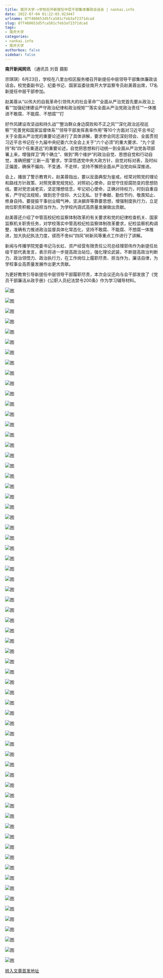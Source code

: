 ```yaml
---
title: 南开大学->学校召开新提任中层干部集体廉政谈话会 | nankai.info
date: 2022-07-04 01:22:03.923447
urlname: 87f480653d5fca581cfeb3af2371dcad
slug: 87f480653d5fca581cfeb3af2371dcad
tags: 
- 南开大学
categories:
- nankai.info
- 南开大学
authorbox: false
sidebar: false
---
```

**南开新闻网讯** （通讯员 刘音 摄影

宗琪琪）6月23日，学校在八里台校区服务楼召开新提任中层领导干部集体廉政谈话会。校党委副书记、纪委书记、国家监委驻南开大学监察专员赵美蓉出席，17名新提任中层干部参加。

赵美蓉从“以伟大的自我革命引领伟大的社会革命”“全面从严治党首先要从政治上看”“加强纪律建设严守政治纪律和政治规矩”“落实全面从严治党政治责任”“一体推进不敢腐、不能腐、不想腐”“打
<!--more-->
好作风建设攻坚战和持久战”“整治群众身边腐败和不正之风”“深化政治巡视巡察”“完善党和国家监督体系”“领导干部发挥表率作用”等10个方面对习近平总书记关于全面从严治党的重要论述进行了具体讲解，要求参会同志深刻领会、全面贯彻习近平总书记在十九届中央纪委六次全会上关于“六个必须”的重大要求、“九个坚持”和“四个任重道远”的重要论述，自觉把思想和行动统一到全面从严治党各项部署上来，增强捍卫“两个确立”、做到“两个维护”的政治自觉、思想自觉和行动自觉，准确把握“三新一高”要求，学深悟透党中央大政方针，自觉对标对表，及时纠正偏差，确保不偏向、不变通、不走样，坚持不懈把全面从严治党向纵深推进。

会上，播放了警示教育片。赵美蓉指出，要以反面典型为鉴戒，经常对照党的理论和路线方针政策、对照党章党规党纪、对照初心使命，自觉守住拒腐防变的思想防线。要对党忠诚老实，坚定理想信念，牢记初心使命，正确对待权力，时刻自重自省，严守纪法规矩，做到忠于信仰、大公无私、甘于奉献、勤俭节约、敬畏知止、修身自持。要提振干事创业精气神，坚决摒弃等靠要思想，增强制度执行力，立足岗位职责积极主动担当作为，为学校内涵式高质量发展做出贡献。

赵美蓉还介绍了中管高校纪检监察体制改革的有关要求和党的纪律检查机关、国家监察机关职责任务，对学校落实中管高校纪检监察体制改革要求，纪检监察机构调整，准确有力推进政治监督具体化常态化，坚持不敢腐、不能腐、不想腐一体推进，加大执纪执法力度，锲而不舍纠“四风”树新风等重点工作进行了讲解。

新闻与传播学院党委书记马长虹、资产经营有限责任公司总经理郭伟作为新提任处级干部代表发言，表示将进一步提高政治站位，强化理论武装，不断提高政治判断力、政治领悟力、政治执行力，在工作岗位上履职尽责、担当作为，廉洁自律，为学校事业高质量发展作出更大贡献。

为更好教育引导新提任中层领导干部履职尽责，本次会议还向与会干部发放了《党员干部廉洁从政手册》《公职人员纪法禁令200条》作为学习辅导材料。

![图](http://news.nankai.edu.cn/ywsd/system/2022/06/25/g)

![图](http://news.nankai.edu.cn/ywsd/system/2022/06/25/p)

![图](http://news.nankai.edu.cn/ywsd/system/2022/06/25/j)

![图](http://news.nankai.edu.cn/ywsd/system/2022/06/25/)

![图](http://news.nankai.edu.cn/ywsd/system/2022/06/25/0)

![图](http://news.nankai.edu.cn/ywsd/system/2022/06/25/d)

![图](http://news.nankai.edu.cn/ywsd/system/2022/06/25/b)

![图](http://news.nankai.edu.cn/ywsd/system/2022/06/25/e)

![图](http://news.nankai.edu.cn/ywsd/system/2022/06/25/9)

![图](http://news.nankai.edu.cn/ywsd/system/2022/06/25/d)

![图](http://news.nankai.edu.cn/ywsd/system/2022/06/25/c)

![图](http://news.nankai.edu.cn/ywsd/system/2022/06/25/e)

![图](http://news.nankai.edu.cn/ywsd/system/2022/06/25/_)

![图](http://news.nankai.edu.cn/ywsd/system/2022/06/25/7)

![图](http://news.nankai.edu.cn/ywsd/system/2022/06/25/8)

![图](http://news.nankai.edu.cn/ywsd/system/2022/06/25/4)

![图](http://news.nankai.edu.cn/ywsd/system/2022/06/25/6)

![图](http://news.nankai.edu.cn/ywsd/system/2022/06/25/4)

![图](http://news.nankai.edu.cn/ywsd/system/2022/06/25/0)

![图](http://news.nankai.edu.cn/ywsd/system/2022/06/25/0)

![图](http://news.nankai.edu.cn/ywsd/system/2022/06/25/0)

![图](http://news.nankai.edu.cn/ywsd/system/2022/06/25/3)

![图](http://news.nankai.edu.cn/ywsd/system/2022/06/25/0)

![图](http://news.nankai.edu.cn/ywsd/system/2022/06/25/0)

![图](http://news.nankai.edu.cn/)

![图](http://news.nankai.edu.cn/ywsd/system/2022/06/25/4)

![图](http://news.nankai.edu.cn/ywsd/system/2022/06/25/6)

![图](http://news.nankai.edu.cn/ywsd/system/2022/06/25/4)

![图](http://news.nankai.edu.cn/)

![图](http://news.nankai.edu.cn/ywsd/system/2022/06/25/0)

![图](http://news.nankai.edu.cn/ywsd/system/2022/06/25/0)

![图](http://news.nankai.edu.cn/ywsd/system/2022/06/25/0)

![图](http://news.nankai.edu.cn/)

![图](http://news.nankai.edu.cn/ywsd/system/2022/06/25/3)

![图](http://news.nankai.edu.cn/ywsd/system/2022/06/25/0)

![图](http://news.nankai.edu.cn/ywsd/system/2022/06/25/0)

![图](http://news.nankai.edu.cn/)

![图](http://news.nankai.edu.cn/ywsd/system/2022/06/25/c)

![图](http://news.nankai.edu.cn/ywsd/system/2022/06/25/i)

![图](http://news.nankai.edu.cn/ywsd/system/2022/06/25/p)

![图](http://news.nankai.edu.cn/)

![图](http://news.nankai.edu.cn/ywsd/system/2022/06/25/n)

![图](http://news.nankai.edu.cn/ywsd/system/2022/06/25/c)

![图](http://news.nankai.edu.cn/ywsd/system/2022/06/25/)

![图](http://news.nankai.edu.cn/ywsd/system/2022/06/25/u)

![图](http://news.nankai.edu.cn/ywsd/system/2022/06/25/d)

![图](http://news.nankai.edu.cn/ywsd/system/2022/06/25/e)

![图](http://news.nankai.edu.cn/ywsd/system/2022/06/25/)

![图](http://news.nankai.edu.cn/ywsd/system/2022/06/25/i)

![图](http://news.nankai.edu.cn/ywsd/system/2022/06/25/a)

![图](http://news.nankai.edu.cn/ywsd/system/2022/06/25/k)

![图](http://news.nankai.edu.cn/ywsd/system/2022/06/25/n)

![图](http://news.nankai.edu.cn/ywsd/system/2022/06/25/a)

![图](http://news.nankai.edu.cn/ywsd/system/2022/06/25/n)

![图](http://news.nankai.edu.cn/ywsd/system/2022/06/25/)

![图](http://news.nankai.edu.cn/ywsd/system/2022/06/25/s)

![图](http://news.nankai.edu.cn/ywsd/system/2022/06/25/w)

![图](http://news.nankai.edu.cn/ywsd/system/2022/06/25/e)

![图](http://news.nankai.edu.cn/ywsd/system/2022/06/25/n)

![图](http://news.nankai.edu.cn/)

![图](http://news.nankai.edu.cn/)

![图](http://news.nankai.edu.cn/ywsd/system/2022/06/25/:)

![图](http://news.nankai.edu.cn/ywsd/system/2022/06/25/p)

![图](http://news.nankai.edu.cn/ywsd/system/2022/06/25/t)

![图](http://news.nankai.edu.cn/ywsd/system/2022/06/25/t)

![图](http://news.nankai.edu.cn/ywsd/system/2022/06/25/h)

[转入文章首发地址](http://news.nankai.edu.cn/ywsd/system/2022/06/25/030051845.shtml)